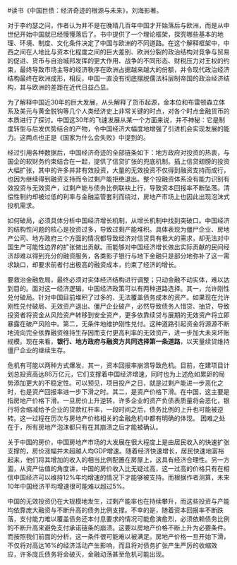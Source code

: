 \#读书《中国巨债：经济奇迹的根源与未来》，刘海影著。

对于李约瑟之问，作者认为并不是在晚晴几百年中国才开始落后与欧洲，而是从中世纪开始中国就已经慢慢落后了。书中提供了一个理论框架，探究哪些基本的地理、环境、制度、文化条件决定了中国与欧洲的不同道路。在这个解释框架中，中西之间在人地比与资本化程度之间的巨大差别、欧洲分裂的政治结构对竞争与贸易的促进、货币与自治城邦发挥的更大作用、战争的不同形态、财税压力对王权的约束，最终导致市场主导的经济秩序在欧洲占据越来越大的份额，并令现代政治经济结构最终在欧洲成形，相反，中国一直没有彻底摆脱儒法科层制帝国的政治经济结构，其与欧洲的差距在近代日益凸显。

为了解释中国近30年的巨大发展，从头解释了货币起源，金本位和布雷顿森立体系及美元与黄金脱钩等几个人类经济史上非常关键的时点，对各个时点金融货币的本质进行了探讨。中国这30年的飞速发展从某一个方面来说，并不神秘：它是制度转型与后发优势结合的产物，令中国经济大幅度地增强了引进机会实现发展的能力。这两点也正是《国家为什么会失败》中提到的。

经过引用各种数据后，中国经济奇迹的全部链条如下：地方政府对投资的热衷，与国企的软财务约束结合在一起，提供了信贷扩张的兜底机制。插上信贷翅膀的投资大幅扩张，其中的许多并非有效投资，大量的无效投资不仅得到融资支持而成行，也因为继续得到融资支持而令过剩产能拒绝退出。整个投融资体系没有能力识别有效投资与无效资产，过剩产能与债务比例联袂上行，导致资本回报率不断坠落。清偿性制约却被过低的利率与金融监管套利而绕过，房地产市场上也因此出现泡沫式投机需求。

如何破局，必须具体分析中国经济增长机制，从增长机制中找到突破口。中国经济的结构性问题的核心是投资过多，导致过剩产能堆积。具体表现为僵尸企业、房地产公司、地方政府三个方面的情况都导致经济对信贷具有极大的需求，却无法对中国生产可能性边界的扩张做出贡献。而能够对中国经济增长做出实际贡献的民间经济却难以得到充分的融资服务，各类影子银行与地下金融只是部分地弥补了这一需求缺口，却要求前者付出极高的融资成本，约束了经济的增长。

要救治金融危局，最终必须对实体经济结构进行调整；只动金融不动实体，难以达到目的。面对这一经济逻辑，中国经济政策可以有两种道路选择。其一，允许刚性兑付破局。针对中国目前堆积了过多的、无法覆盖债务成本的资产。如果现在允许刚性兑付破局、无效资产退出、僵尸企业破产，必然导致债务人惜贷、抽贷，导致投资者将资金从风险资产转移到安全资产，更多依靠续贷与展期的无效资产将立即暴露在破产风险中。第二，无条件地维护刚性兑付。这种道路引起资金将源源不断地流向完全依靠融资维持生存因而支付更高利率的无效资产，进一步加大未来坏账规模。现在来看，**银行、地方政府与融资方共同选择第一条道路**，以天量续贷维持僵尸企业的继续生存。

危机有可能以两种方式爆发，其一，资本回报率崩溃导致危机。目前，在建项目计划总投资高达86万亿元，它们支撑着中国经济增速，同时也为上述危如累卵的局势添加更大的不稳定性。可以预见，项目投产之日，就是过剩产能进一步恶化之时，也是资产回报率进一步下滑之时。其二，是资产价格下滑。在中国，这主要是指房地产价格下滑。一旦房价上升逆转，许多企业的资产负债表质量将会恶化，银行将会缩减给予企业的贷款杠杆率，一段时间之后，债务比例的上升也可能被逆转。这一过程在历次与房地产价格相关的金融危机中都有明确的体现。 困难之处在于，所有房地产泡沫都只有在其崩溃之后才能被确认。

关于中国的房价，中国房地产市场的大发展在很大程度上是由居民收入的快速扩张支撑的，房价涨幅并未超越人均GDP增速。随着经济快速增长，居民快速地富裕起来，他们将其增加的收入的相当比例配置在房屋上，这具有经济合理性。另一方面，从资产估值的角度讲，中国的房价收入比无疑过高，这一过高的价格只有在相信中国经济可以维持12%年均增速的情况下才能够被支持。而根据作者测算，未来10年中国经济平均增速很可能难以超过5%。

中国的无效投资仍在大规模地发生，过剩产能率也在持续攀升，而这些投资与产能均依靠庞大融资与不断升高的债务比例支撑。不幸的是，随着资本回报率不断跌落，支付能力难以覆盖债务还本付息要求的情况可能愈演愈烈，必须依赖债务比例的不断升高来避免支付承诺链条的崩溃。这要以房地产价格不断上升为必要条件。而按照我们前面的分析，这一条件很可能难以被满足。房地产价格一旦开始下滑，不仅将对高达16%的经济活动产生影响，而且将对债务扩张产生严厉的收缩效应，许多庞氏债务将会破灭，金融动荡甚至危机可能出现。



